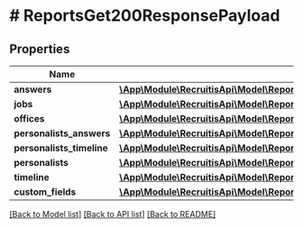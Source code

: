 # # ReportsGet200ResponsePayload

## Properties

Name | Type | Description | Notes
------------ | ------------- | ------------- | -------------
**answers** | [**\App\Module\RecruitisApi\Model\ReportsGet200ResponsePayloadAnswersInner[]**](ReportsGet200ResponsePayloadAnswersInner.md) |  | [optional]
**jobs** | [**\App\Module\RecruitisApi\Model\ReportsGet200ResponsePayloadJobsInner[]**](ReportsGet200ResponsePayloadJobsInner.md) |  | [optional]
**offices** | [**\App\Module\RecruitisApi\Model\ReportsGet200ResponsePayloadOfficesInner[]**](ReportsGet200ResponsePayloadOfficesInner.md) |  | [optional]
**personalists_answers** | [**\App\Module\RecruitisApi\Model\ReportsGet200ResponsePayloadPersonalistsAnswersInner[]**](ReportsGet200ResponsePayloadPersonalistsAnswersInner.md) |  | [optional]
**personalists_timeline** | [**\App\Module\RecruitisApi\Model\ReportsGet200ResponsePayloadPersonalistsTimelineInner[]**](ReportsGet200ResponsePayloadPersonalistsTimelineInner.md) |  | [optional]
**personalists** | [**\App\Module\RecruitisApi\Model\ReportsGet200ResponsePayloadPersonalistsInner[]**](ReportsGet200ResponsePayloadPersonalistsInner.md) |  | [optional]
**timeline** | [**\App\Module\RecruitisApi\Model\ReportsGet200ResponsePayloadTimelineInner[]**](ReportsGet200ResponsePayloadTimelineInner.md) |  | [optional]
**custom_fields** | [**\App\Module\RecruitisApi\Model\ReportsGet200ResponsePayloadCustomFieldsInner[]**](ReportsGet200ResponsePayloadCustomFieldsInner.md) |  | [optional]

[[Back to Model list]](../../README.md#models) [[Back to API list]](../../README.md#endpoints) [[Back to README]](../../README.md)
